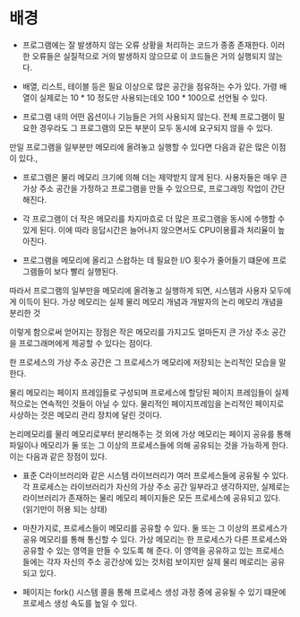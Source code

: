 # 배경
- 프로그램에는 잘 발생하지 않는 오류 상황을 처리하는 코드가 종종 존재한다. 이러한 오류들은 실질적으로 거의 발생하지 않으므로 이 코드들은 거의 실행되지 않는다.

- 배열, 리스트, 테이블 등은 필요 이상으로 많은 공간을 점유하는 수가 있다. 가령 배열이 실제로는 10 * 10 정도만 사용되는데오 100 * 100으로 선언될 수 있다.

- 프로그램 내의 어떤 옵션이나 기능들은 거의 사용되지 않는다. 전체 프로그램이 필요한 경우라도 그 프로그램의 모든 부분이 모두 동시에 요구되지 않을 수 있다.

만일 프로그램을 일부분만 메모리에 올려놓고 실행할 수 있다면 다음과 같은 많은 이점이 있다.,
- 프로그램은 물리 메모리 크기에 의해 더는 제약받지 않게 된다. 사용자들은 매우 큰 가상 주소 공간을 가정하고 프로그램을 만들 수 있으므로, 프로그래밍 작업이 간단해진다.

- 각 프로그램이 더 작은 메모리를 차지마흐로 더 많은 프로그램을 동시에 수행할 수 있게 된다. 이에 따라 응답시간은 늘어나지 않으면서도 CPU이용률과 처리율이 높아진다.

- 프로그램을 메모리에 올리고 스왑하는 데 필요한 I/O 횟수가 줄어들기 떄문에 프로그램들이 보다 빨리 실행된다.

따라서 프로그램의 일부만을 메모리에 올려놓고 실행하게 되면, 시스템과 사용자 모두에게 이득이 된다. 가상 메모리는 실제 물리 메모리 개념과 개발자의 논리 메모리 개념을 분리한 것

이렇게 함으로써 얻어지는 장점은 작은 메모리를 가지고도 얼마든지 큰 가상 주소 공간을 프로그래머에게 제공할 수 있다는 점이다.

한 프로세스의 가상 주소 공간은 그 프로세스가 메모리에 저장되는 논리적인 모습을 말한다.

물리 메모리는 페이지 프레임들로 구성되며 프로세스에 할당된 페이지 프레임들이 실제적으로는 연속적인 것들이 아닐 수 있다. 물리적인 페이지프레임을 논리적인 페이지로 사상하는 것은 메모리 관리 장치에 달린 것이다.

논리메모리를 물리 메모리로부터 분리해주는 것 외에 가상 메모리는 페이지 공유를 통해 파일이나 메모리가 둘 또는 그 이상의 프로세스들에 의해 공유되는 것을 가능하게 한다. 이는 다음과 같은 장점이 있다.
- 표준 C라이브러리와 같은 시스템 라이브러리가 여러 프로세스들에 공유될 수 있다. 각 프로세스는 라이브러리가 자신의 가상 주소 공간 일부라고 생각하지만, 실제로는 라이브러리가 존재하는 물리 메모리 페이지들은 모든 프로세스에 공유되고 있다. (읽기만이 허용 되는 상태)

- 마찬가지로, 프로세스들이 메모리를 공유할 수 있다. 둘 또는 그 이상의 프로세스가 공유 메모리를 통해 통신할 수 있다. 가상 메모리는 한 프로세스가 다른 프로세스와 공유할 수 있는 영역을 만들 수 있도록 해 준다. 이 영역을 공유하고 있는 프로세스들에는 각자 자신의 주소 공간상에 있는 것처럼 보이지만 실제 물리 메로리는 공유되고 있다.

- 페이지는 fork() 시스템 콜을 통해 프로세스 생성 과정 중에 공유될 수 있기 떄문에 프로세스 생성 속도를 높일 수 있다.

